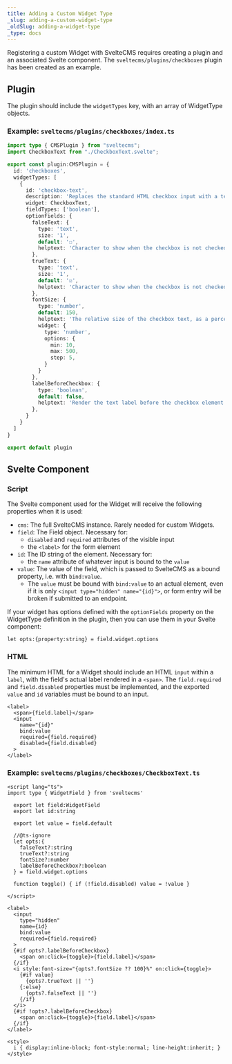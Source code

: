 ```yaml
---
title: Adding a Custom Widget Type
_slug: adding-a-custom-widget-type
_oldSlug: adding-a-widget-type
_type: docs
---
```

Registering a custom Widget with SvelteCMS requires creating a plugin and an associated Svelte component. The `sveltecms/plugins/checkboxes` plugin has been created as an example.

## Plugin

The plugin should include the `widgetTypes` key, with an array of WidgetType objects.

### Example: `sveltecms/plugins/checkboxes/index.ts`

```ts
import type { CMSPlugin } from "sveltecms";
import CheckboxText from "./CheckboxText.svelte";

export const plugin:CMSPlugin = {
  id: 'checkboxes',
  widgetTypes: [
    {
      id: 'checkbox-text',
      description: 'Replaces the standard HTML checkbox input with a text-based input that should scale.',
      widget: CheckboxText,
      fieldTypes: ['boolean'],
      optionFields: {
        falseText: {
          type: 'text',
          size: '1',
          default: '☐',
          helptext: 'Character to show when the checkbox is not checked.',
        },
        trueText: {
          type: 'text',
          size: '1',
          default: '☑︎',
          helptext: 'Character to show when the checkbox is not checked.',
        },
        fontSize: {
          type: 'number',
          default: 150,
          helptext: 'The relative size of the checkbox text, as a percentage.',
          widget: {
            type: 'number',
            options: {
              min: 10,
              max: 500,
              step: 5,
            }
          }
        },
        labelBeforeCheckbox: {
          type: 'boolean',
          default: false,
          helptext: 'Render the text label before the checkbox element in HTML markup.',
        },
      }
    }
  ]
}

export default plugin
```

## Svelte Component

### Script

The Svelte component used for the Widget will receive the following properties when it is used:

* `cms`: The full SvelteCMS instance. Rarely needed for custom Widgets.
* `field`: The Field object. Necessary for:
  * `disabled` and `required` attributes of the visible input
  * the `<label>` for the form element
* `id`: The ID string of the element. Necessary for: 
  * the `name` attribute of whatever input is bound to the `value`
* `value`: The value of the field, which is passed to SvelteCMS as a bound property, i.e. with `bind:value`. 
  * The `value` must be bound with `bind:value` to an actual element, even if it is only `<input type="hidden" name="{id}">`, or form entry will be broken if submitted to an endpoint.

If your widget has options defined with the `optionFields` property on the WidgetType definition in the plugin, then you can use them in your Svelte component:

`let opts:{property:string} = field.widget.options`

### HTML

The minimum HTML for a Widget should include an HTML `input` within a `label`, with the field's actual label rendered in a `<span>`.
The `field.required` and `field.disabled` properties must be implemented, and the exported `value` and `id` variables must be bound to an input.

```
<label>
  <span>{field.label}</span>
  <input
    name="{id}"
    bind:value
    required={field.required}
    disabled={field.disabled}
  >
</label>
```

### Example: `sveltecms/plugins/checkboxes/CheckboxText.ts`

```svelte
<script lang="ts">
import type { WidgetField } from 'sveltecms'

  export let field:WidgetField
  export let id:string

  export let value = field.default

  //@ts-ignore
  let opts:{
    falseText?:string
    trueText?:string
    fontSize?:number
    labelBeforeCheckbox?:boolean
  } = field.widget.options

  function toggle() { if (!field.disabled) value = !value }

</script>

<label>
  <input
    type="hidden"
    name={id}
    bind:value
    required={field.required}
  >
  {#if opts?.labelBeforeCheckbox}
    <span on:click={toggle}>{field.label}</span>
  {/if}
  <i style:font-size="{opts?.fontSize ?? 100}%" on:click={toggle}>
    {#if value}
      {opts?.trueText || ''}
    {:else}
      {opts?.falseText || ''}
    {/if}
  </i>
  {#if !opts?.labelBeforeCheckbox}
    <span on:click={toggle}>{field.label}</span>
  {/if}
</label>

<style>
  i { display:inline-block; font-style:normal; line-height:inherit; }
</style>
```